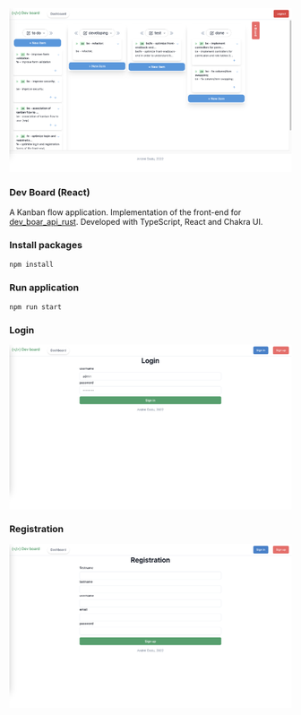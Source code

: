 ![header](kanban.png)

### Dev Board (React)

A Kanban flow application. Implementation of the front-end for [dev_boar_api_rust](https://github.com/goto-eof/dev_board_api_rust). Developed with TypeScript, React and Chakra UI.

### Install packages

```sh
npm install
```

### Run application

```sh
npm run start
```


### Login

![header](login.png)

### Registration

![header](register.png)
